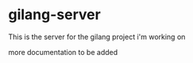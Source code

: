 # gilang-server

This is the server for the gilang project i'm working on

more documentation to be added
